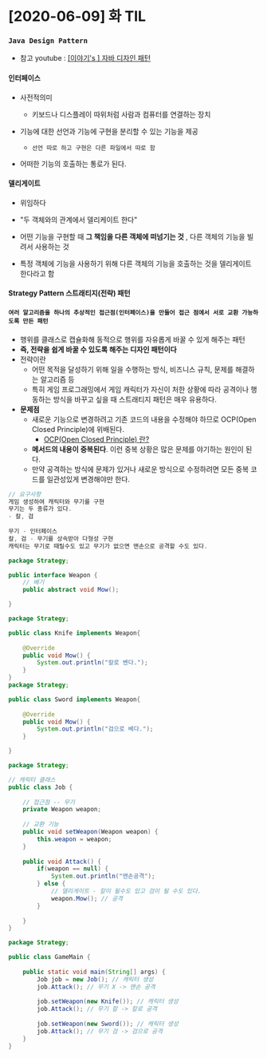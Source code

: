 # [2020-06-09] 화 TIL

### `Java Design Pattern`

- 참고 youtube : [[이야기's ] 자바 디자인 패턴](https://www.youtube.com/watch?v=UEjsbd3IZvA&list=PLsoscMhnRc7pPsRHmgN4M8tqUdWZzkpxY&index=2&t=0s)

#### 인터페이스

- 사전적의미
  - 키보드나 디스플레이 따위처럼 사람과 컴퓨터를 연결하는 장치 

- 기능에 대한 선언과 기능에 구현을 분리할 수 있는 기능을 제공 
  - `선언 따로 하고 구현은 다른 파일에서 따로 함`
- 어떠한 기능의 호출하는 통로가 된다.

#### 델리게이트

- 위임하다 
- "두 객체와의 관계에서 델리케이트 한다"
- 어떤 기능을 구현할 때 **그 책임을 다른 객체에 떠넘기는 것** , 다른 객체의 기능을 빌려서 사용하는 것 

- 특정 객체에 기능을 사용하기 위해 다른 객체의 기능을 호출하는 것을 델리게이트 한다라고 함 

#### Strategy Pattern 스트래티지(전략) 패턴 

#### ```여러 알고리즘을 하나의 추상적인 접근점(인터페이스)을 만들어 접근 점에서 서로 교환 가능하도록 만든 패턴 ```

- 행위를 클래스로 캡슐화해 동적으로 행위를 자유롭게 바꿀 수 있게 해주는 패턴
- **즉, 전략을 쉽게 바꿀 수 있도록 해주는 디자인 패턴이다**
- 전략이란
  - 어떤 목적을 달성하기 위해 일을 수행하는 방식, 비즈니스 규칙, 문제를 해결하는 알고리즘 등
  - 특히 게임 프로그래밍에서 게임 캐릭터가 자신이 처한 상황에 따라 공격이나 행동하는 방식을 바꾸고 싶을 때 스트래티지 패턴은 매우 유용하다.
- **문제점**
  - 새로운 기능으로 변경하려고 기존 코드의 내용을 수정해야 하므로 OCP(Open Closed Principle)에 위배된다.
    - [OCP(Open Closed Principle) 란?](https://nesoy.github.io/articles/2018-01/OCP)
  - **메서드의 내용이 중복된다**. 이런 중복 상황은 많은 문제를 야기하는 원인이 된다.
  - 만약 공격하는 방식에 문제가 있거나 새로운 방식으로 수정하려면 모든 중복 코드를 일관성있게 변경해야만 한다.

```java
// 요구사항
게임 생성하여 캐릭터와 무기를 구현
무기는 두 종류가 있다.
- 칼, 검
    
무기 - 인터페이스 
칼, 검 - 무기를 상속받아 다형성 구현
캐릭터는 무기로 때릴수도 있고 무기가 없으면 맨손으로 공격할 수도 있다.
```

```java
package Strategy;

public interface Weapon {
	// 베기
	public abstract void Mow(); 

}
```

```java
package Strategy;

public class Knife implements Weapon{ 
	
	@Override
	public void Mow() {
		System.out.println("칼로 벤다.");
	}
}
package Strategy;

public class Sword implements Weapon{
	
	@Override
	public void Mow() {
		System.out.println("검으로 베다.");
	}

}
```

```java
package Strategy;

// 캐릭터 클래스 
public class Job {
	
	// 접근점 -- 무기
	private Weapon weapon;
	
	// 교환 기능 
	public void setWeapon(Weapon weapon) {
		this.weapon = weapon;
	}
	
	public void Attack() {
		if(weapon == null) {
			System.out.println("맨손공격");
		} else {
			// 델리게이트 - 칼이 될수도 있고 검이 될 수도 있다.
			weapon.Mow(); // 공격			
		}
		
	}
}
```

```java
package Strategy;

public class GameMain {
	
	public static void main(String[] args) {
		Job job = new Job(); // 캐릭터 생성 
		job.Attack(); // 무기 X -> 맨손 공격
		
		job.setWeapon(new Knife()); // 캐릭터 생성
		job.Attack(); // 무기 칼 -> 칼로 공격
		
		job.setWeapon(new Sword()); // 캐릭터 생성
		job.Attack(); // 무기 검 -> 검으로 공격 
	}
}
```

